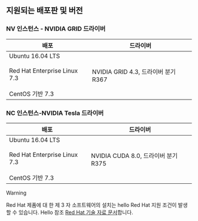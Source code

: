 ## <a name="supported-distributions-and-drivers"></a>지원되는 배포판 및 버전


### <a name="nv-instances---nvidia-grid-drivers"></a>NV 인스턴스 - NVIDIA GRID 드라이버


| 배포 | 드라이버 |
| --- | --- | 
| Ubuntu 16.04 LTS<br/><br/>Red Hat Enterprise Linux 7.3<br/><br/>CentOS 기반 7.3 | NVIDIA GRID 4.3, 드라이버 분기 R367|

### <a name="nc-instances---nvidia-tesla-drivers"></a>NC 인스턴스-NVIDIA Tesla 드라이버
| 배포 | 드라이버 |
| --- | --- | 
| Ubuntu 16.04 LTS<br/><br/> Red Hat Enterprise Linux 7.3<br/><br/> CentOS 기반 7.3 | NVIDIA CUDA 8.0, 드라이버 분기 R375 |



> [!WARNING] 
> Red Hat 제품에 대 한 제 3 자 소프트웨어의 설치는 hello Red Hat 지원 조건이 발생할 수 있습니다. Hello 참조 [Red Hat 기술 자료 문서](https://access.redhat.com/articles/1067)합니다.
>
